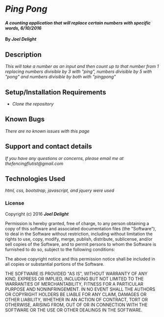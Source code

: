 # _Ping Pong_

#### _A counting application that will replace certain numbers with specific words, 6/10/2016_

#### By _**Joel Delight**_

## Description

_This will take a number as an input and then count up to that number from 1 replacing numbers divisible by 3 with "ping", numbers divisible by 5 with "pong" and numbers divisible by both with "pingpong"_

## Setup/Installation Requirements

* _Clone the repository_


## Known Bugs

_There are no known issues with this page_

## Support and contact details

_If you have any questions or concerns, please email me at thefencingflutist@gmail.com_

## Technologies Used

_html, css, bootstrap, javascript, and jquery were used_

### License

Copyright (c) 2016 **_Joel Delight_**

Permission is hereby granted, free of charge, to any person obtaining a copy
of this software and associated documentation files (the "Software"), to deal
in the Software without restriction, including without limitation the rights
to use, copy, modify, merge, publish, distribute, sublicense, and/or sell
copies of the Software, and to permit persons to whom the Software is
furnished to do so, subject to the following conditions:

The above copyright notice and this permission notice shall be included in all
copies or substantial portions of the Software.

THE SOFTWARE IS PROVIDED "AS IS", WITHOUT WARRANTY OF ANY KIND, EXPRESS OR
IMPLIED, INCLUDING BUT NOT LIMITED TO THE WARRANTIES OF MERCHANTABILITY,
FITNESS FOR A PARTICULAR PURPOSE AND NONINFRINGEMENT. IN NO EVENT SHALL THE
AUTHORS OR COPYRIGHT HOLDERS BE LIABLE FOR ANY CLAIM, DAMAGES OR OTHER
LIABILITY, WHETHER IN AN ACTION OF CONTRACT, TORT OR OTHERWISE, ARISING FROM,
OUT OF OR IN CONNECTION WITH THE SOFTWARE OR THE USE OR OTHER DEALINGS IN THE
SOFTWARE.
